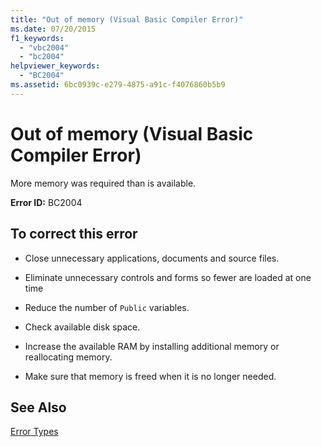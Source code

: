 ```yaml
---
title: "Out of memory (Visual Basic Compiler Error)"
ms.date: 07/20/2015
f1_keywords: 
  - "vbc2004"
  - "bc2004"
helpviewer_keywords: 
  - "BC2004"
ms.assetid: 6bc0939c-e279-4875-a91c-f4076860b5b9
---
```

# Out of memory (Visual Basic Compiler Error)
More memory was required than is available.  
  
 **Error ID:** BC2004  
  
## To correct this error  
  
-   Close unnecessary applications, documents and source files.  
  
-   Eliminate unnecessary controls and forms so fewer are loaded at one time  
  
-   Reduce the number of `Public` variables.  
  
-   Check available disk space.  
  
-   Increase the available RAM by installing additional memory or reallocating memory.  
  
-   Make sure that memory is freed when it is no longer needed.  
  
## See Also  
 [Error Types](../../../visual-basic/programming-guide/language-features/error-types.md)

